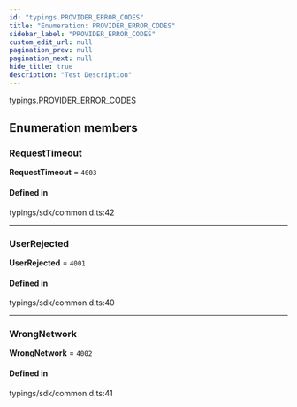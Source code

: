 ```yaml
---
id: "typings.PROVIDER_ERROR_CODES"
title: "Enumeration: PROVIDER_ERROR_CODES"
sidebar_label: "PROVIDER_ERROR_CODES"
custom_edit_url: null
pagination_prev: null
pagination_next: null
hide_title: true
description: "Test Description"
---
```


[typings](../namespaces/typings.md).PROVIDER_ERROR_CODES

## Enumeration members

### RequestTimeout

 **RequestTimeout** = `4003`

#### Defined in

typings/sdk/common.d.ts:42

___

### UserRejected

 **UserRejected** = `4001`

#### Defined in

typings/sdk/common.d.ts:40

___

### WrongNetwork

 **WrongNetwork** = `4002`

#### Defined in

typings/sdk/common.d.ts:41
